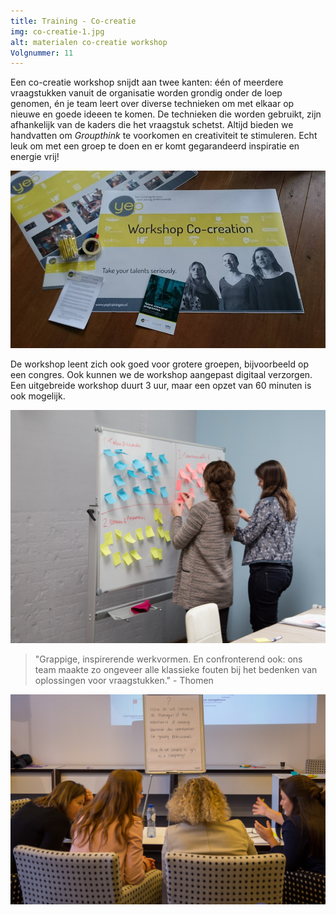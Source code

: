 ```yaml
---
title: Training - Co-creatie
img: co-creatie-1.jpg
alt: materialen co-creatie workshop
Volgnummer: 11
---
```


Een co-creatie workshop snijdt aan twee kanten: één of meerdere vraagstukken vanuit de organisatie worden grondig onder de loep genomen, én je team leert over diverse technieken om met elkaar op nieuwe en goede ideeen te komen. De technieken die worden gebruikt, zijn afhankelijk van de kaders die het vraagstuk schetst. Altijd bieden we handvatten om <em>Groupthink</em> te voorkomen en creativiteit te stimuleren. Echt leuk om met een groep te doen en er komt gegarandeerd inspiratie en energie vrij!

 ![Materialen Yep co-creatie workshop](./co-creatie-4.jpg)

De workshop leent zich ook goed voor grotere groepen, bijvoorbeeld op een congres. Ook kunnen we de workshop aangepast digitaal verzorgen. Een uitgebreide workshop duurt 3 uur, maar een opzet van 60 minuten is ook mogelijk. 

 ![2 dames staan bij bord vol post-its en maken een indeling](./co-creatie-3.jpg)

> "Grappige, inspirerende werkvormen. En confronterend ook: ons team maakte zo ongeveer alle klassieke fouten bij het bedenken van oplossingen voor vraagstukken." - Thomen

 ![4 vrouwen voeren een energiek gesprek voor een bord met 2 vraagstukken erop](./co-creatie-2.jpg)